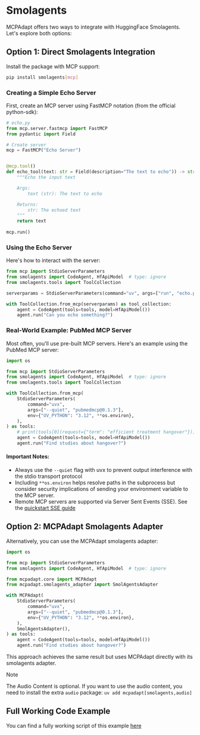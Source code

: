 # Smolagents

MCPAdapt offers two ways to integrate with HuggingFace Smolagents. Let's explore both options:

## Option 1: Direct Smolagents Integration

Install the package with MCP support:

```bash
pip install smolagents[mcp]
```

### Creating a Simple Echo Server

First, create an MCP server using FastMCP notation (from the official python-sdk):

```python
# echo.py
from mcp.server.fastmcp import FastMCP
from pydantic import Field

# Create server
mcp = FastMCP("Echo Server")


@mcp.tool()
def echo_tool(text: str = Field(description="The text to echo")) -> str:
    """Echo the input text

    Args:
        text (str): The text to echo

    Returns:
        str: The echoed text
    """
    return text
  
mcp.run()
```

### Using the Echo Server

Here's how to interact with the server:

```python
from mcp import StdioServerParameters
from smolagents import CodeAgent, HfApiModel  # type: ignore
from smolagents.tools import ToolCollection

serverparams = StdioServerParameters(command="uv", args=["run", "echo.py"])

with ToolCollection.from_mcp(serverparams) as tool_collection:
    agent = CodeAgent(tools=tools, model=HfApiModel())
    agent.run("Can you echo something?")
```

### Real-World Example: PubMed MCP Server

Most often, you'll use pre-built MCP servers. Here's an example using the PubMed MCP server:

```python
import os

from mcp import StdioServerParameters
from smolagents import CodeAgent, HfApiModel  # type: ignore
from smolagents.tools import ToolCollection

with ToolCollection.from_mcp(
    StdioServerParameters(
        command="uvx",
        args=["--quiet", "pubmedmcp@0.1.3"],
        env={"UV_PYTHON": "3.12", **os.environ},
    ),
) as tools:
    # print(tools[0](request={"term": "efficient treatment hangover"}))
    agent = CodeAgent(tools=tools, model=HfApiModel())
    agent.run("Find studies about hangover?")
```

#### Important Notes:
- Always use the `--quiet` flag with uvx to prevent output interference with the stdio transport protocol
- Including `**os.environ` helps resolve paths in the subprocess but consider security implications of sending your environment variable to the MCP server.
- Remote MCP servers are supported via Server Sent Events (SSE). See the [quickstart SSE guide](../quickstart.md#sse-server-sent-events-support)


## Option 2: MCPAdapt Smolagents Adapter

Alternatively, you can use the MCPAdapt smolagents adapter:

```python
import os

from mcp import StdioServerParameters
from smolagents import CodeAgent, HfApiModel  # type: ignore

from mcpadapt.core import MCPAdapt
from mcpadapt.smolagents_adapter import SmolAgentsAdapter

with MCPAdapt(
    StdioServerParameters(
        command="uvx",
        args=["--quiet", "pubmedmcp@0.1.3"],
        env={"UV_PYTHON": "3.12", **os.environ},
    ),
    SmolAgentsAdapter(),
) as tools:
    agent = CodeAgent(tools=tools, model=HfApiModel())
    agent.run("Find studies about hangover?")
```

This approach achieves the same result but uses MCPAdapt directly with its smolagents adapter.

> [!NOTE]
> The Audio Content is optional. If you want to use the audio content, you need to install the extra `audio` package:
> `uv add mcpadapt[smolagents,audio]`

## Full Working Code Example

You can find a fully working script of this example [here](https://github.com/grll/mcpadapt/blob/main/examples/smolagents_pubmed.py)






